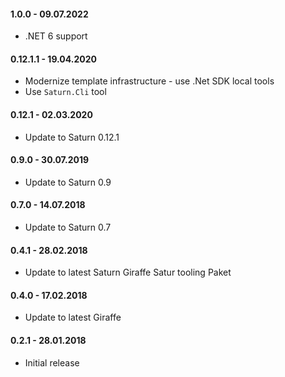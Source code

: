 #### 1.0.0 - 09.07.2022

* .NET 6 support

#### 0.12.1.1 - 19.04.2020
* Modernize template infrastructure - use .Net SDK local tools
* Use `Saturn.Cli` tool

#### 0.12.1 - 02.03.2020
* Update to Saturn 0.12.1

#### 0.9.0 - 30.07.2019
* Update to Saturn 0.9

#### 0.7.0 - 14.07.2018
* Update to Saturn 0.7

#### 0.4.1 - 28.02.2018
* Update to latest Saturn Giraffe Satur tooling Paket

#### 0.4.0 - 17.02.2018
* Update to latest Giraffe

#### 0.2.1 - 28.01.2018

* Initial release